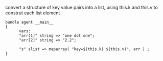 convert a structure of key value pairs into a list, using this.k and
this.v to construt each list element

``` {.cfengine3 tangle="maparray.cf" extra-opts="--show-evaluated-vars=main\\\\."}
bundle agent __main__
{
      vars:
      "arr[1]" string => "one dot one";
      "arr[2]" string => "2.2";

      "s" slist => maparray( "key=$(this.k) $(this.v)", arr ) ;
}
```
